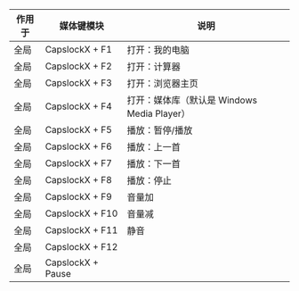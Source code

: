 
| 作用于 | 媒体键模块   | 说明 |
|-|-|-|
| 全局 | CapslockX + F1     | 打开：我的电脑 |
| 全局 | CapslockX + F2     | 打开：计算器 |
| 全局 | CapslockX + F3     | 打开：浏览器主页 |
| 全局 | CapslockX + F4     | 打开：媒体库（默认是 Windows Media Player） |
| 全局 | CapslockX + F5     | 播放：暂停/播放 |
| 全局 | CapslockX + F6     | 播放：上一首 |
| 全局 | CapslockX + F7     | 播放：下一首 |
| 全局 | CapslockX + F8     | 播放：停止 |
| 全局 | CapslockX + F9     | 音量加 |
| 全局 | CapslockX + F10    | 音量减 |
| 全局 | CapslockX + F11    | 静音 |
| 全局 | CapslockX + F12    |  |
| 全局 | CapslockX + Pause  |  |
